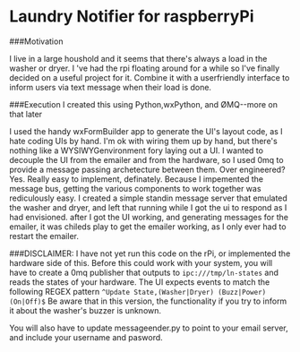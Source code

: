 # Laundry Notifier for raspberryPi

###Motivation        

I live in a large houshold and it seems that there's always a load in the washer or dryer. I 've had the rpi floating around for a while so I've finally decided on a useful project for it. Combine it with a userfriendly interface to inform users via text message  when their load is done.
 
###Execution
I created this using Python,wxPython, and ØMQ--more on that later

I used the handy wxFormBuilder app to generate the UI's  layout code, as I hate coding UIs by hand. I'm ok with wiring them up by hand, but there's nothing like a WYSIWYGenvironment fory laying out a UI.
I wanted to decouple the UI from the emailer and from the hardware, so I used 0mq to provide a message passing archetecture between them. Over engineered? Yes. Really easy to implement, definately. Because I impemented the message bus, getting the various components to work together was rediculously easy.
I created a simple standin message server that emulated the washer and dryer, and left that running while I got the ui to respond as I had envisioned.
after I got the UI working, and generating messages for the emailer, it was chileds play to get the emailer working, as I only ever had to restart the emailer.

###DISCLAIMER:
I have not yet run this code on the rPi, or implemented the hardware side of this. Before this could work with your system, you will have to create a 0mq publisher that outputs to `ipc:///tmp/ln-states` and reads the states of your hardware.
The UI expects events to match the following REGEX pattern
`^Update State,(Washer|Dryer) (Buzz|Power) (On|Off)$`
Be aware that in this version, the functionality if you try to inform it about the washer's buzzer is unknown.

You will also have to update messageender.py to point to your email server, and include your username and pasword.

